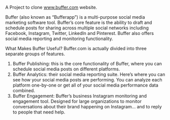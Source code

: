 A Project to clone www.buffer.com website.

Buffer (also known as “Bufferapp”) is a multi-purpose social media marketing software tool. Buffer’s core feature is the ability to draft and schedule posts for sharing across multiple social networks including Facebook, Instagram, Twitter, LinkedIn and Pinterest. Buffer also offers social media reporting and monitoring functionality.

What Makes Buffer Useful?
Buffer.com is actually divided into three separate groups of features.
1. Buffer Publishing: this is the core functionality of Buffer, where you can schedule social media posts on different platforms.
2. Buffer Analytics: their social media reporting suite. Here’s where you can see how your social media posts are performing. You can analyze each platform one-by-one or get all of your social media performance data combined.
3. Buffer Engagement: Buffer’s business Instagram monitoring and engagement tool. Designed for large organizations to monitor conversations about their brand happening on Instagram… and to reply to people that need help.
